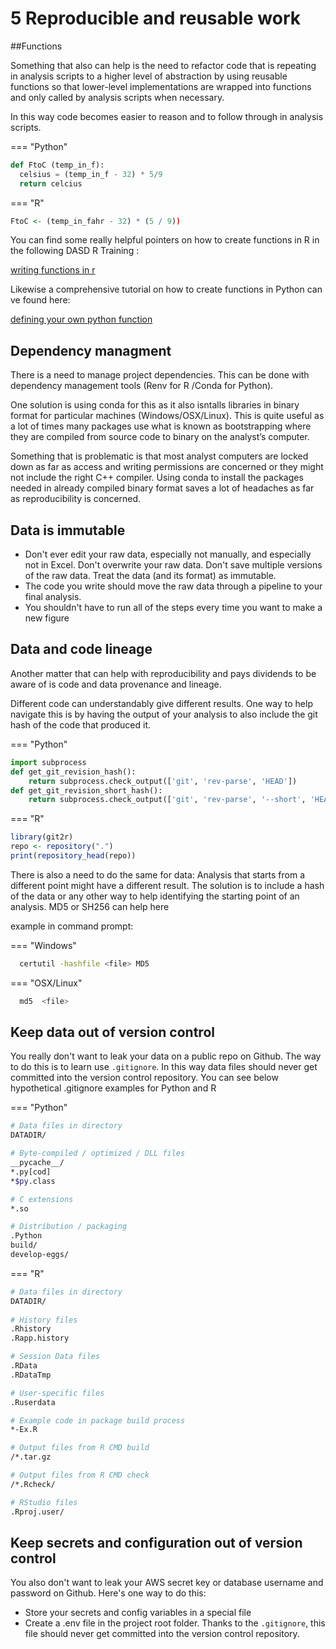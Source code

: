 # 5 Reproducible and reusable work

##Functions

Something that also can help is the need to refactor code that is repeating in analysis scripts to a
higher level of abstraction by using reusable functions so that lower-level implementations are wrapped into 
functions and only called by analysis scripts when necessary. 

In this way code becomes easier to reason and to follow through in analysis scripts.


=== "Python"

``` py
def FtoC (temp_in_f):
  celsius = (temp_in_f - 32) * 5/9
  return celcius
```

=== "R"

``` r
FtoC <- (temp_in_fahr - 32) * (5 / 9))
```

You can find some really helpful pointers on how to create functions in R in the following DASD R Training :

[writing functions in r](https://github.com/moj-analytical-services/writing_functions_in_r)

Likewise a comprehensive tutorial on how to create functions in Python can ve found here:

[defining your own python function](https://realpython.com/defining-your-own-python-function/)


## Dependency managment

There is a need to manage project dependencies. This can be done with dependency management tools (Renv for R /Conda for Python).

One solution is using conda for this as it also isntalls libraries in binary format for particular machines (Windows/OSX/Linux).
This is quite useful as a lot of times many packages use what is known as bootstrapping where they are compiled from source code 
to binary on the analyst’s computer. 

Something that is problematic is that most analyst computers are locked down as far as access and writing permissions 
are concerned or they might not include the right C++ compiler. Using conda to install the packages 
needed in already compiled binary format saves a lot of headaches as far as reproducibility is concerned.


## Data is immutable

- Don't ever edit your raw data, especially not manually, and especially not in Excel. Don't overwrite your raw data. Don't save multiple versions of the raw data. Treat the data (and its format) as immutable. 
- The code you write should move the raw data through a pipeline to your final analysis. 
- You shouldn't have to run all of the steps every time you want to make a new figure 



## Data and code lineage

Another matter that can help with reproducibility and pays dividends to be aware of is code and data provenance and lineage. 

Different code can understandably give different results. One way to help navigate this is by having 
the output of your analysis to also include the git hash of the code that produced it.

=== "Python"
```py 
import subprocess
def get_git_revision_hash():
    return subprocess.check_output(['git', 'rev-parse', 'HEAD'])
def get_git_revision_short_hash():
    return subprocess.check_output(['git', 'rev-parse', '--short', 'HEAD'])
```
  
=== "R"
```r 
library(git2r)
repo <- repository(".")
print(repository_head(repo))
```

  
There is also a need to do the same for data: Analysis that starts from a different point might have a different result. 
The solution is to include a hash of the data or any other way to help identifying the starting point of an analysis. 
MD5 or SH256 can help here
  
example in command prompt:  
  

=== "Windows"
```bash 
  certutil -hashfile <file> MD5
```
  
=== "OSX/Linux"
```bash 
  md5  <file> 
```

  
## Keep data out of version control

You really don't want to leak your data on a public repo on Github. The way to do this is to learn use `.gitignore`. 
In this way data files should never get committed into the version control repository. 
You can see below hypothetical .gitignore examples for Python and R

=== "Python"

``` bash
# Data files in directory
DATADIR/  

# Byte-compiled / optimized / DLL files
__pycache__/
*.py[cod]
*$py.class

# C extensions
*.so

# Distribution / packaging
.Python
build/
develop-eggs/
```

=== "R"

``` bash
# Data files in directory
DATADIR/
  
# History files
.Rhistory
.Rapp.history

# Session Data files
.RData
.RDataTmp

# User-specific files
.Ruserdata

# Example code in package build process
*-Ex.R

# Output files from R CMD build
/*.tar.gz

# Output files from R CMD check
/*.Rcheck/

# RStudio files
.Rproj.user/

```

  
  
## Keep secrets and configuration out of version control

You also don't want to leak your AWS secret key or database username and password on Github.  Here's one way to do this:

- Store your secrets and config variables in a special file
- Create a .env file in the project root folder. Thanks to the `.gitignore`, this file should never get committed into the version control repository. 
